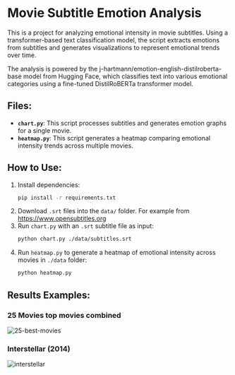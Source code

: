 # Movie Subtitle Emotion Analysis

This is a project for analyzing emotional intensity in movie subtitles. Using a transformer-based text classification model, the script extracts emotions from subtitles and generates visualizations to represent emotional trends over time.

The analysis is powered by the j-hartmann/emotion-english-distilroberta-base model from Hugging Face, which classifies text into various emotional categories using a fine-tuned DistilRoBERTa transformer model.

## Files:

- **`chart.py`**: This script processes subtitles and generates emotion graphs for a single movie.
- **`heatmap.py`**: This script generates a heatmap comparing emotional intensity trends across multiple movies.

## How to Use:

1. Install dependencies:
   ```bash
   pip install -r requirements.txt
   ```
2. Download `.srt` files into the `data/` folder. For example from https://www.opensubtitles.org
3. Run `chart.py` with an `.srt` subtitle file as input:
   ```bash
   python chart.py ./data/subtitles.srt
   ```
4. Run `heatmap.py` to generate a heatmap of emotional intensity across movies in `./data` folder:
   ```bash
   python heatmap.py
   ```

## Results Examples:

### 25 Movies top movies combined
![25-best-movies](https://github.com/user-attachments/assets/0440372a-bf48-4bfd-a0e4-157cbe1e1e2a)

### Interstellar (2014)
![interstellar](https://github.com/user-attachments/assets/bb16757a-e071-4f0f-b059-4bcb829dbd46)

